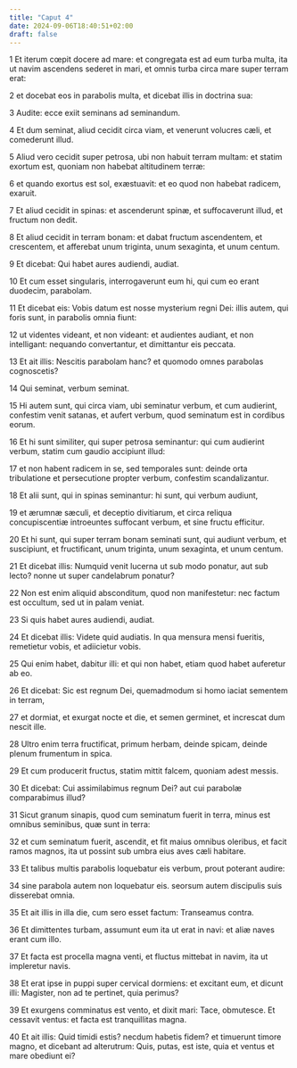 ```yaml
---
title: "Caput 4"
date: 2024-09-06T18:40:51+02:00
draft: false
---
```




1 Et iterum cœpit docere ad mare: et congregata est ad eum turba multa, ita ut navim ascendens sederet in mari, et omnis turba circa mare super terram erat:

2 et docebat eos in parabolis multa, et dicebat illis in doctrina sua:

3 Audite: ecce exiit seminans ad seminandum.

4 Et dum seminat, aliud cecidit circa viam, et venerunt volucres cæli, et comederunt illud.

5 Aliud vero cecidit super petrosa, ubi non habuit terram multam: et statim exortum est, quoniam non habebat altitudinem terræ:

6 et quando exortus est sol, exæstuavit: et eo quod non habebat radicem, exaruit.

7 Et aliud cecidit in spinas: et ascenderunt spinæ, et suffocaverunt illud, et fructum non dedit.

8 Et aliud cecidit in terram bonam: et dabat fructum ascendentem, et crescentem, et afferebat unum triginta, unum sexaginta, et unum centum.

9 Et dicebat: Qui habet aures audiendi, audiat.

10 Et cum esset singularis, interrogaverunt eum hi, qui cum eo erant duodecim, parabolam.

11 Et dicebat eis: Vobis datum est nosse mysterium regni Dei: illis autem, qui foris sunt, in parabolis omnia fiunt:

12 ut videntes videant, et non videant: et audientes audiant, et non intelligant: nequando convertantur, et dimittantur eis peccata.

13 Et ait illis: Nescitis parabolam hanc? et quomodo omnes parabolas cognoscetis?

14 Qui seminat, verbum seminat.

15 Hi autem sunt, qui circa viam, ubi seminatur verbum, et cum audierint, confestim venit satanas, et aufert verbum, quod seminatum est in cordibus eorum.

16 Et hi sunt similiter, qui super petrosa seminantur: qui cum audierint verbum, statim cum gaudio accipiunt illud:

17 et non habent radicem in se, sed temporales sunt: deinde orta tribulatione et persecutione propter verbum, confestim scandalizantur.

18 Et alii sunt, qui in spinas seminantur: hi sunt, qui verbum audiunt,

19 et ærumnæ sæculi, et deceptio divitiarum, et circa reliqua concupiscentiæ introeuntes suffocant verbum, et sine fructu efficitur.

20 Et hi sunt, qui super terram bonam seminati sunt, qui audiunt verbum, et suscipiunt, et fructificant, unum triginta, unum sexaginta, et unum centum.

21 Et dicebat illis: Numquid venit lucerna ut sub modo ponatur, aut sub lecto? nonne ut super candelabrum ponatur?

22 Non est enim aliquid absconditum, quod non manifestetur: nec factum est occultum, sed ut in palam veniat.

23 Si quis habet aures audiendi, audiat.

24 Et dicebat illis: Videte quid audiatis. In qua mensura mensi fueritis, remetietur vobis, et adiicietur vobis.

25 Qui enim habet, dabitur illi: et qui non habet, etiam quod habet auferetur ab eo.

26 Et dicebat: Sic est regnum Dei, quemadmodum si homo iaciat sementem in terram,

27 et dormiat, et exurgat nocte et die, et semen germinet, et increscat dum nescit ille.

28 Ultro enim terra fructificat, primum herbam, deinde spicam, deinde plenum frumentum in spica.

29 Et cum producerit fructus, statim mittit falcem, quoniam adest messis.

30 Et dicebat: Cui assimilabimus regnum Dei? aut cui parabolæ comparabimus illud?

31 Sicut granum sinapis, quod cum seminatum fuerit in terra, minus est omnibus seminibus, quæ sunt in terra:

32 et cum seminatum fuerit, ascendit, et fit maius omnibus oleribus, et facit ramos magnos, ita ut possint sub umbra eius aves cæli habitare.

33 Et talibus multis parabolis loquebatur eis verbum, prout poterant audire:

34 sine parabola autem non loquebatur eis. seorsum autem discipulis suis disserebat omnia.

35 Et ait illis in illa die, cum sero esset factum: Transeamus contra.

36 Et dimittentes turbam, assumunt eum ita ut erat in navi: et aliæ naves erant cum illo.

37 Et facta est procella magna venti, et fluctus mittebat in navim, ita ut impleretur navis.

38 Et erat ipse in puppi super cervical dormiens: et excitant eum, et dicunt illi: Magister, non ad te pertinet, quia perimus?

39 Et exurgens comminatus est vento, et dixit mari: Tace, obmutesce. Et cessavit ventus: et facta est tranquillitas magna.

40 Et ait illis: Quid timidi estis? necdum habetis fidem? et timuerunt timore magno, et dicebant ad alterutrum: Quis, putas, est iste, quia et ventus et mare obediunt ei?

